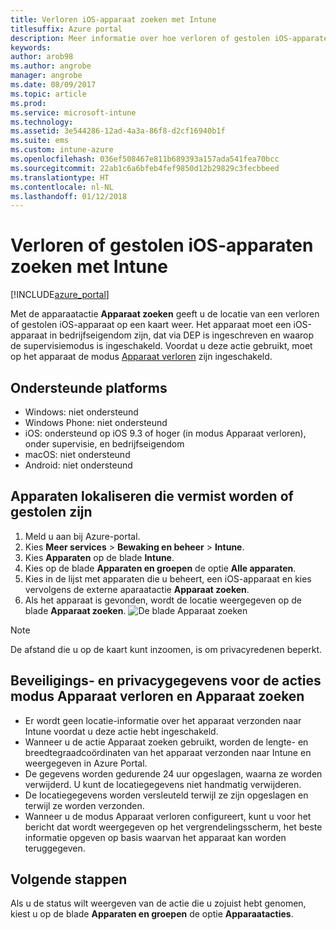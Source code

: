 ```yaml
---
title: Verloren iOS-apparaat zoeken met Intune
titlesuffix: Azure portal
description: Meer informatie over hoe verloren of gestolen iOS-apparaten kunt zoeken met Intune.
keywords: 
author: arob98
ms.author: angrobe
manager: angrobe
ms.date: 08/09/2017
ms.topic: article
ms.prod: 
ms.service: microsoft-intune
ms.technology: 
ms.assetid: 3e544286-12ad-4a3a-86f8-d2cf16940b1f
ms.suite: ems
ms.custom: intune-azure
ms.openlocfilehash: 036ef508467e811b689393a157ada541fea70bcc
ms.sourcegitcommit: 22ab1c6a6bfeb4fef9850d12b29829c3fecbbeed
ms.translationtype: HT
ms.contentlocale: nl-NL
ms.lasthandoff: 01/12/2018
---
```

# <a name="locate-lost-or-stolen-ios-devices-with-intune"></a>Verloren of gestolen iOS-apparaten zoeken met Intune


[!INCLUDE[azure_portal](./includes/azure_portal.md)]

Met de apparaatactie **Apparaat zoeken** geeft u de locatie van een verloren of gestolen iOS-apparaat op een kaart weer. Het apparaat moet een iOS-apparaat in bedrijfseigendom zijn, dat via DEP is ingeschreven en waarop de supervisiemodus is ingeschakeld. Voordat u deze actie gebruikt, moet op het apparaat de modus [Apparaat verloren](/intune-azure/manage-devices/lost-mode.md) zijn ingeschakeld.

## <a name="supported-platforms"></a>Ondersteunde platforms

- Windows: niet ondersteund
- Windows Phone: niet ondersteund
- iOS: ondersteund op iOS 9.3 of hoger (in modus Apparaat verloren), onder supervisie, en bedrijfseigendom
- macOS: niet ondersteund
- Android: niet ondersteund

## <a name="how-to-locate-a-lost-or-stolen-device"></a>Apparaten lokaliseren die vermist worden of gestolen zijn

1. Meld u aan bij Azure-portal.
2. Kies **Meer services** > **Bewaking en beheer** > **Intune**.
3. Kies **Apparaten** op de blade **Intune**.
4. Kies op de blade **Apparaten en groepen** de optie **Alle apparaten**.
5. Kies in de lijst met apparaten die u beheert, een iOS-apparaat en kies vervolgens de externe aparaatactie **Apparaat zoeken**.
6. Als het apparaat is gevonden, wordt de locatie weergegeven op de blade **Apparaat zoeken**.
    ![De blade Apparaat zoeken](./media/locate-device.png)

>[!NOTE]
>De afstand die u op de kaart kunt inzoomen, is om privacyredenen beperkt.

## <a name="security-and-privacy-information-for-the-lost-mode-and-locate-device-actions"></a>Beveiligings- en privacygegevens voor de acties modus Apparaat verloren en Apparaat zoeken
- Er wordt geen locatie-informatie over het apparaat verzonden naar Intune voordat u deze actie hebt ingeschakeld.
- Wanneer u de actie Apparaat zoeken gebruikt, worden de lengte- en breedtegraadcoördinaten van het apparaat verzonden naar Intune en weergegeven in Azure Portal.
- De gegevens worden gedurende 24 uur opgeslagen, waarna ze worden verwijderd. U kunt de locatiegegevens niet handmatig verwijderen.
- De locatiegegevens worden versleuteld terwijl ze zijn opgeslagen en terwijl ze worden verzonden.
- Wanneer u de modus Apparaat verloren configureert, kunt u voor het bericht dat wordt weergegeven op het vergrendelingsscherm, het beste informatie opgeven op basis waarvan het apparaat kan worden teruggegeven.


## <a name="next-steps"></a>Volgende stappen

Als u de status wilt weergeven van de actie die u zojuist hebt genomen, kiest u op de blade **Apparaten en groepen** de optie **Apparaatacties**.